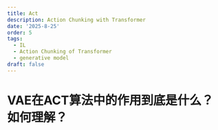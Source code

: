 ```yaml
---
title: Act
description: Action Chunking with Transformer
date: '2025-8-25'
order: 5
tags:
  - IL
  - Action Chunking of Transformer
  - generative model
draft: false
---
```


# VAE在ACT算法中的作用到底是什么？如何理解？


